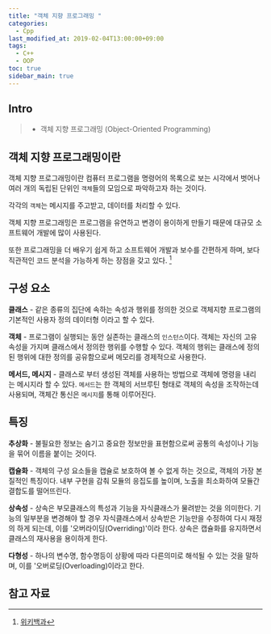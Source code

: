 ```yaml
---
title: "객체 지향 프로그래밍 "
categories: 
  - Cpp
last_modified_at: 2019-02-04T13:00:00+09:00
tags: 
  - C++
  - OOP
toc: true
sidebar_main: true
---
```


## Intro

> - 객체 지향 프로그래밍 (Object-Oriented Programming)


## 객체 지향 프로그래밍이란

객체 지향 프로그래밍이란 컴퓨터 프로그램을 명령어의 목록으로 보는 시각에서 벗어나 여러 개의 독립된 단위인 ``객체``들의 모임으로 파악하고자 하는 것이다.


각각의 ``객체``는 메시지를 주고받고, 데이터를 처리할 수 있다.


객체 지향 프로그래밍은 프로그램을 유연하고 변경이 용이하게 만들기 때문에 대규모 소프트웨어 개발에 많이 사용된다. 

또한 프로그래밍을 더 배우기 쉽게 하고 소프트웨어 개발과 보수를 간편하게 하며, 보다 직관적인 코드 분석을 가능하게 하는 장점을 갖고 있다. [^1]

[^1]:[위키백과](https://ko.wikipedia.org/wiki/%EA%B0%9D%EC%B2%B4_%EC%A7%80%ED%96%A5_%ED%94%84%EB%A1%9C%EA%B7%B8%EB%9E%98%EB%B0%8D)


## 구성 요소

**클래스** - 같은 종류의 집단에 속하는 속성과 행위를 정의한 것으로 객체지향 프로그램의 기본적인 사용자 정의 데이터형 이라고 할 수 있다. 

**객체** - 프로그램이 실행되는 동안 실존하는 클래스의 ``인스턴스``이다. 객체는 자신의 고유 속성을 가지며 클래스에서 정의한 행위를 수행할 수 있다. 
객체의 행위는 클래스에 정의된 행위에 대한 정의를 공유함으로써 메모리를 경제적으로 사용한다.

**메서드, 메시지** - 클래스로 부터 생성된 객체를 사용하는 방법으로 객체에 명령을 내리는 메시지라 할 수 있다. ``메서드``는 한 객체의 서브루틴 형태로 객체의 속성을 조작하는데 사용되며, 객체간 통신은 ``메시지``를 통해 이루어진다.


## 특징

**추상화** - 불필요한 정보는 숨기고 중요한 정보만을 표현함으로써 공통의 속성이나 기능을 묶어 이름을 붙이는 것이다.

**캡슐화** - 객체의 구성 요소들을 캡슐로 보호하여 볼 수 없게 하는 것으로, 객체의 가장 본질적인 특징이다. 내부 구현을 감춰 모듈의 응집도를 높이며, 노출을 최소화하여 모듈간 결합도를 떨어뜨린다. 

**상속성** - 상속은 부모클래스의 특성과 기능을 자식클래스가 물려받는 것을 의미한다. 기능의 일부분을 변경해야 할 경우 자식클래스에서 상속받은 기능만을 수정하여 다시 재정의 하게 되는데, 이를 '오버라이딩(Overriding)'이라 한다. 상속은 캡슐화를 유지하면서 클래스의 재사용을 용이하게 한다.

**다형성** - 하나의 변수명, 함수명등이 상황에 따라 다른의미로 해석될 수 있는 것을 말하며, 이를 '오버로딩(Overloading)이라고 한다.

## 참고 자료


